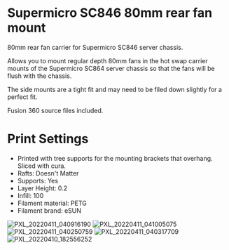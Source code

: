 # Supermicro SC846 80mm rear fan mount
80mm rear fan carrier for Supermicro SC846 server chassis.

Allows you to mount regular depth 80mm fans in the hot swap carrier mounts of the Supermicro SC864 server chassis so that the fans will be flush with the chassis.

The side mounts are a tight fit and may need to be filed down slightly for a perfect fit.

Fusion 360 source files included.

# Print Settings
- Printed with tree supports for the mounting brackets that overhang. Sliced with cura.
- Rafts: Doesn't Matter
- Supports: Yes
- Layer Height: 0.2
- Infill: 100
- Filament material: PETG
- Filament brand: eSUN

![PXL_20220411_040916190](https://user-images.githubusercontent.com/6842916/221389336-3cf1e53a-3a71-4b85-9f1a-510e1994be33.jpg)
![PXL_20220411_041005075](https://user-images.githubusercontent.com/6842916/221389337-7e7d8714-b16c-4d1e-bde3-2482e228282f.jpg)
![PXL_20220411_040250759](https://user-images.githubusercontent.com/6842916/221389341-595bef21-5c24-432e-b258-dea488afaddb.jpg)
![PXL_20220411_040317709](https://user-images.githubusercontent.com/6842916/221389342-a2ef1fd1-621a-4ce8-bacf-c2d6ea1abf60.jpg)
![PXL_20220410_182556252](https://user-images.githubusercontent.com/6842916/221389344-c3166dc5-419a-4824-8cf7-6a1569d708ee.jpg)
